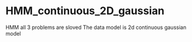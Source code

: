 # HMM_continuous_2D_gaussian
HMM all 3 problems are sloved
The data model is 2d continuous gaussian model

